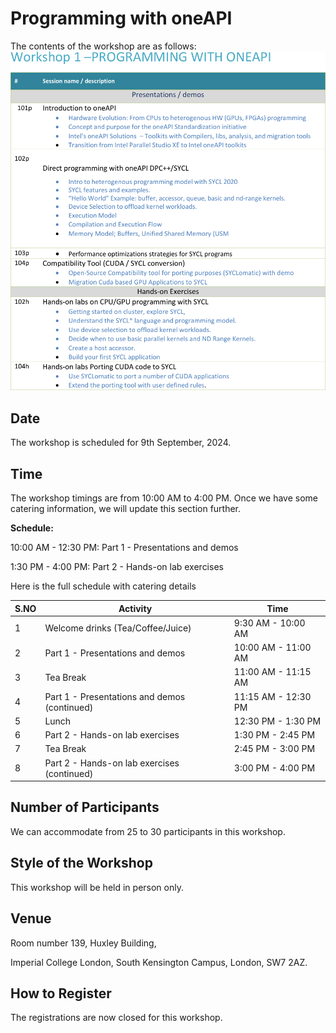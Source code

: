 # Programming with oneAPI

The contents of the workshop are as follows:
![OneAPI programming](Images/one_api_programming.png)

## Date

The workshop is scheduled for 9th September, 2024.

## Time

The workshop timings are from 10:00 AM to 4:00 PM. Once we have some catering information, we will update this section further.

**Schedule:**

10:00 AM - 12:30 PM: Part 1 - Presentations and demos

1:30 PM  - 4:00 PM:  Part 2 - Hands-on lab exercises

Here is the full schedule with catering details

|S.NO  | Activity  | Time |
|---|---|---|
| 1 | Welcome drinks (Tea/Coffee/Juice) | 9:30 AM - 10:00 AM |
| 2 | Part 1 - Presentations and demos | 10:00 AM - 11:00 AM |
| 3 | Tea Break | 11:00 AM - 11:15 AM |
| 4 | Part 1 - Presentations and demos (continued) | 11:15 AM - 12:30 PM |
| 5 | Lunch | 12:30 PM - 1:30 PM |
| 6 | Part 2 - Hands-on lab exercises | 1:30 PM - 2:45 PM |
| 7 | Tea Break | 2:45 PM - 3:00 PM |
| 8 | Part 2 - Hands-on lab exercises (continued) | 3:00 PM - 4:00 PM |

## Number of Participants

We can accommodate from 25 to 30 participants in this workshop.

## Style of the Workshop

This workshop will be held in person only.

## Venue

Room number 139, Huxley Building,

Imperial College London, South Kensington Campus, London, SW7 2AZ.

## How to Register

The registrations are now closed for this workshop.
